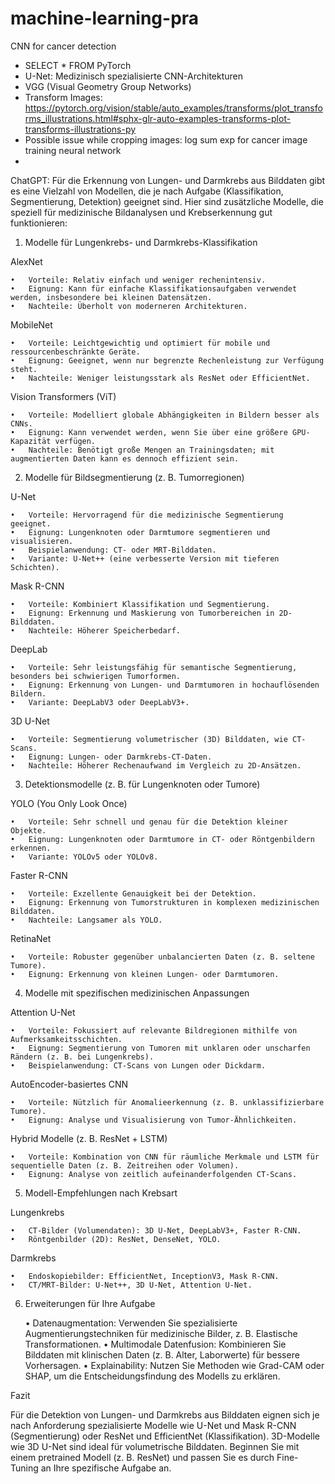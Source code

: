 # machine-learning-pra

CNN for cancer detection

- SELECT \* FROM PyTorch
- U-Net: Medizinisch spezialisierte CNN-Architekturen
- VGG (Visual Geometry Group Networks)
- Transform Images: https://pytorch.org/vision/stable/auto_examples/transforms/plot_transforms_illustrations.html#sphx-glr-auto-examples-transforms-plot-transforms-illustrations-py
- Possible issue while cropping images: log sum exp for cancer image training neural network
- 

ChatGPT:
Für die Erkennung von Lungen- und Darmkrebs aus Bilddaten gibt es eine Vielzahl von Modellen, die je nach Aufgabe (Klassifikation, Segmentierung, Detektion) geeignet sind. Hier sind zusätzliche Modelle, die speziell für medizinische Bildanalysen und Krebserkennung gut funktionieren:

1. Modelle für Lungenkrebs- und Darmkrebs-Klassifikation

AlexNet

    •	Vorteile: Relativ einfach und weniger rechenintensiv.
    •	Eignung: Kann für einfache Klassifikationsaufgaben verwendet werden, insbesondere bei kleinen Datensätzen.
    •	Nachteile: Überholt von moderneren Architekturen.

MobileNet

    •	Vorteile: Leichtgewichtig und optimiert für mobile und ressourcenbeschränkte Geräte.
    •	Eignung: Geeignet, wenn nur begrenzte Rechenleistung zur Verfügung steht.
    •	Nachteile: Weniger leistungsstark als ResNet oder EfficientNet.

Vision Transformers (ViT)

    •	Vorteile: Modelliert globale Abhängigkeiten in Bildern besser als CNNs.
    •	Eignung: Kann verwendet werden, wenn Sie über eine größere GPU-Kapazität verfügen.
    •	Nachteile: Benötigt große Mengen an Trainingsdaten; mit augmentierten Daten kann es dennoch effizient sein.

2. Modelle für Bildsegmentierung (z. B. Tumorregionen)

U-Net

    •	Vorteile: Hervorragend für die medizinische Segmentierung geeignet.
    •	Eignung: Lungenknoten oder Darmtumore segmentieren und visualisieren.
    •	Beispielanwendung: CT- oder MRT-Bilddaten.
    •	Variante: U-Net++ (eine verbesserte Version mit tieferen Schichten).

Mask R-CNN

    •	Vorteile: Kombiniert Klassifikation und Segmentierung.
    •	Eignung: Erkennung und Maskierung von Tumorbereichen in 2D-Bilddaten.
    •	Nachteile: Höherer Speicherbedarf.

DeepLab

    •	Vorteile: Sehr leistungsfähig für semantische Segmentierung, besonders bei schwierigen Tumorformen.
    •	Eignung: Erkennung von Lungen- und Darmtumoren in hochauflösenden Bildern.
    •	Variante: DeepLabV3 oder DeepLabV3+.

3D U-Net

    •	Vorteile: Segmentierung volumetrischer (3D) Bilddaten, wie CT-Scans.
    •	Eignung: Lungen- oder Darmkrebs-CT-Daten.
    •	Nachteile: Höherer Rechenaufwand im Vergleich zu 2D-Ansätzen.

3. Detektionsmodelle (z. B. für Lungenknoten oder Tumore)

YOLO (You Only Look Once)

    •	Vorteile: Sehr schnell und genau für die Detektion kleiner Objekte.
    •	Eignung: Lungenknoten oder Darmtumore in CT- oder Röntgenbildern erkennen.
    •	Variante: YOLOv5 oder YOLOv8.

Faster R-CNN

    •	Vorteile: Exzellente Genauigkeit bei der Detektion.
    •	Eignung: Erkennung von Tumorstrukturen in komplexen medizinischen Bilddaten.
    •	Nachteile: Langsamer als YOLO.

RetinaNet

    •	Vorteile: Robuster gegenüber unbalancierten Daten (z. B. seltene Tumore).
    •	Eignung: Erkennung von kleinen Lungen- oder Darmtumoren.

4. Modelle mit spezifischen medizinischen Anpassungen

Attention U-Net

    •	Vorteile: Fokussiert auf relevante Bildregionen mithilfe von Aufmerksamkeitsschichten.
    •	Eignung: Segmentierung von Tumoren mit unklaren oder unscharfen Rändern (z. B. bei Lungenkrebs).
    •	Beispielanwendung: CT-Scans von Lungen oder Dickdarm.

AutoEncoder-basiertes CNN

    •	Vorteile: Nützlich für Anomalieerkennung (z. B. unklassifizierbare Tumore).
    •	Eignung: Analyse und Visualisierung von Tumor-Ähnlichkeiten.

Hybrid Modelle (z. B. ResNet + LSTM)

    •	Vorteile: Kombination von CNN für räumliche Merkmale und LSTM für sequentielle Daten (z. B. Zeitreihen oder Volumen).
    •	Eignung: Analyse von zeitlich aufeinanderfolgenden CT-Scans.

5. Modell-Empfehlungen nach Krebsart

Lungenkrebs

    •	CT-Bilder (Volumendaten): 3D U-Net, DeepLabV3+, Faster R-CNN.
    •	Röntgenbilder (2D): ResNet, DenseNet, YOLO.

Darmkrebs

    •	Endoskopiebilder: EfficientNet, InceptionV3, Mask R-CNN.
    •	CT/MRT-Bilder: U-Net++, 3D U-Net, Attention U-Net.

6. Erweiterungen für Ihre Aufgabe

   • Datenaugmentation: Verwenden Sie spezialisierte Augmentierungstechniken für medizinische Bilder, z. B. Elastische Transformationen.
   • Multimodale Datenfusion: Kombinieren Sie Bilddaten mit klinischen Daten (z. B. Alter, Laborwerte) für bessere Vorhersagen.
   • Explainability: Nutzen Sie Methoden wie Grad-CAM oder SHAP, um die Entscheidungsfindung des Modells zu erklären.

Fazit

Für die Detektion von Lungen- und Darmkrebs aus Bilddaten eignen sich je nach Anforderung spezialisierte Modelle wie U-Net und Mask R-CNN (Segmentierung) oder ResNet und EfficientNet (Klassifikation). 3D-Modelle wie 3D U-Net sind ideal für volumetrische Bilddaten. Beginnen Sie mit einem pretrained Modell (z. B. ResNet) und passen Sie es durch Fine-Tuning an Ihre spezifische Aufgabe an.
